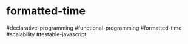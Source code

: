 # formatted-time
#declarative-programming #functional-programming #formatted-time #scalability #testable-javascript
